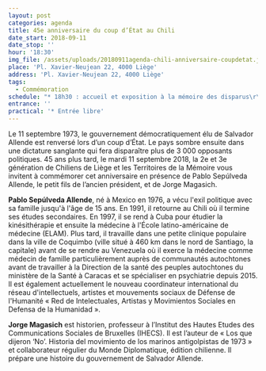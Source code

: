 ```yaml
---
layout: post
categories: agenda
title: 45e anniversaire du coup d’État au Chili
date_start: 2018-09-11
date_stop: ''
hour: '18:30'
img_file: /assets/uploads/20180911agenda-chili-anniversaire-coupdetat.jpg
place: 'Pl. Xavier-Neujean 22, 4000 Liège'
address: 'Pl. Xavier-Neujean 22, 4000 Liège'
tags:
  - Commémoration
schedule: "* 18h30 : accueil et exposition à la mémoire des disparus\r\n* 19h30 : présentation d'un court documentaire par le cinéaste Ronnie Ramirez (Zin TV)\r\n* 20h00 : interventions avec une représentante des Familles de Détenus-disparus au Chili, Jorge Magasich et Pablo Sepúlveda Allende\r\n* 21h15 : intervention musicale par 2-3G/Chili"
entrance: ''
practical: '* Entrée libre'
---
```

Le 11 septembre 1973, le gouvernement démocratiquement élu de Salvador Allende est renversé lors d’un coup d’État. Le pays sombre ensuite dans une dictature sanglante qui fera disparaître plus de 3 000 opposants politiques. 45 ans plus tard, le mardi 11 septembre 2018, la 2e et 3e génération de Chiliens de Liège et les Territoires de la Mémoire vous invitent à commémorer cet anniversaire en présence de Pablo Sepúlveda Allende, le petit fils de l’ancien président, et de Jorge Magasich.

**Pablo Sepúlveda Allende**, né à Mexico en 1976, a vécu l'exil politique avec sa famille jusqu'à l'âge de 15 ans. En 1991, il retourne au Chili où il termine ses études secondaires. En 1997, il se rend à Cuba pour étudier la kinésithérapie et ensuite la médecine à l'École latino-américaine de médecine (ELAM). Plus tard, il travaille dans une petite clinique populaire dans la ville de Coquimbo (ville situé à 460 km dans le nord de Santiago, la capitale) avant de se rendre au Venezuela où il exerce la médecine comme médecin de famille particulièrement auprès de communautés autochtones avant de travailler à la Direction de la santé des peuples autochtones du ministère de la Santé à Caracas et se spécialiser en psychiatrie depuis 2015. Il est également actuellement le nouveau coordinateur international du réseau d'intellectuels, artistes et mouvements sociaux de Défense de l'Humanité « Red de Intelectuales, Artistas y Movimientos Sociales en Defensa de la Humanidad ».

**Jorge Magasich** est historien, professeur à l’Institut des Hautes Etudes des Communications Sociales de Bruxelles (IHECS). Il est l’auteur de « Los que dijeron ‘No’. Historia del movimiento de los marinos antigolpistas de 1973 » et collaborateur régulier du Monde Diplomatique, édition chilienne. Il prépare une histoire du gouvernement de Salvador Allende.
